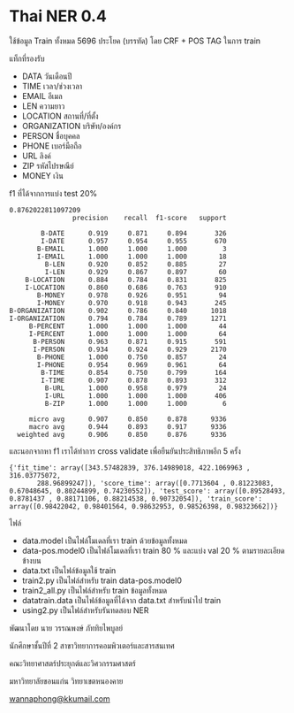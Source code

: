 # Thai NER 0.4

ใช้ข้อมูล Train ทั้งหมด 5696 ประโยค (บรรทัด) โดย CRF + POS TAG ในการ train

แท็กที่รองรับ

- DATA วันเดือนปี
- TIME เวลา/ช่วงเวลา
- EMAIL อีเมล
- LEN ความยาว
- LOCATION สถานที่/ที่ตั้ง
- ORGANIZATION บริษัท/องค์กร
- PERSON ชื่อบุคคล
- PHONE เบอร์มือถือ
- URL ลิงค์
- ZIP รหัสไปรษณีย์
- MONEY เงิน



f1 ที่ได้จากการแบ่ง test 20%

```
0.8762022811097209
                precision    recall  f1-score   support

        B-DATE      0.919     0.871     0.894       326
        I-DATE      0.957     0.954     0.955       670
       B-EMAIL      1.000     1.000     1.000         3
       I-EMAIL      1.000     1.000     1.000        18
         B-LEN      0.920     0.852     0.885        27
         I-LEN      0.929     0.867     0.897        60
    B-LOCATION      0.884     0.784     0.831       825
    I-LOCATION      0.860     0.686     0.763       910
       B-MONEY      0.978     0.926     0.951        94
       I-MONEY      0.970     0.918     0.943       245
B-ORGANIZATION      0.902     0.786     0.840      1018
I-ORGANIZATION      0.794     0.784     0.789      1271
     B-PERCENT      1.000     1.000     1.000        44
     I-PERCENT      1.000     1.000     1.000        64
      B-PERSON      0.963     0.871     0.915       591
      I-PERSON      0.934     0.924     0.929      2170
       B-PHONE      1.000     0.750     0.857        24
       I-PHONE      0.954     0.969     0.961        64
        B-TIME      0.854     0.750     0.799       164
        I-TIME      0.907     0.878     0.893       312
         B-URL      1.000     0.958     0.979        24
         I-URL      1.000     1.000     1.000       406
         B-ZIP      1.000     1.000     1.000         6

     micro avg      0.907     0.850     0.878      9336
     macro avg      0.944     0.893     0.917      9336
  weighted avg      0.906     0.850     0.876      9336
```

และนอกจากหา f1 เราได้ทำการ cross validate เพื่อยืนยันประสิทธิภาพอีก 5 ครั้ง

```
{'fit_time': array([343.57482839, 376.14989018, 422.1069963 , 316.03775072,
       288.96899247]), 'score_time': array([0.7713604 , 0.81223083, 0.67048645, 0.80244899, 0.74230552]), 'test_score': array([0.89528493, 0.8781437 , 0.88171106, 0.88214538, 0.90732054]), 'train_score': array([0.98422042, 0.98401564, 0.98632953, 0.98526398, 0.98323662])}
```

ไฟล์

- data.model เป็นไฟล์โมเดลที่เรา train ด้วยข้อมูลทั้งหมด
- data-pos.model0 เป็นไฟล์โมเดลที่เรา train 80 % และแบ่ง val 20 % ตามรายละเอียดข้างบน
- data.txt เป็นไฟล์ข้อมูลใช้ train
- train2.py เป็นไฟล์สำหรับ train data-pos.model0
- train2_all.py เป็นไฟล์สำหรับ train ข้อมูลทั้งหมด
- datatrain.data เป็นไฟล์ข้อมูลที่ได้จาก data.txt สำหรับนำไป train
- using2.py เป็นไฟล์สำหรับรันทดสอบ NER



พัฒนาโดย นาย วรรณพงษ์  ภัททิยไพบูลย์

นักศึกษาชั้นปีที่ 2 สาขาวิทยาการคอมพิวเตอร์และสารสนเทศ

คณะวิทยาศาสตร์ประยุกต์และวิศวกรรมศาสตร์

มหาวิทยาลัยขอนแก่น วิทยาเขตหนองคาย

<wannaphong@kkumail.com>
